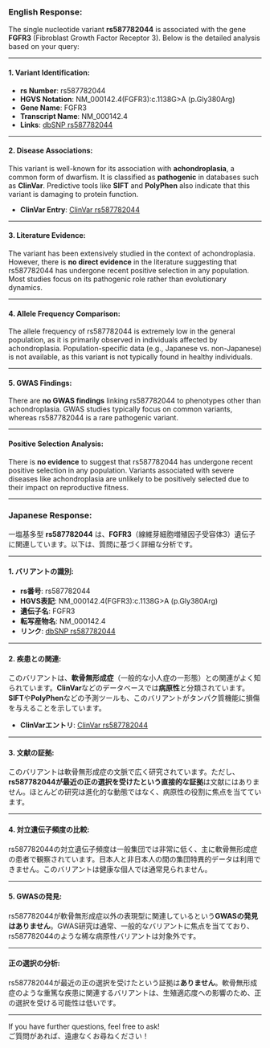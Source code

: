 ### English Response:

The single nucleotide variant **rs587782044** is associated with the gene **FGFR3** (Fibroblast Growth Factor Receptor 3). Below is the detailed analysis based on your query:

---

#### 1. **Variant Identification**:
- **rs Number**: rs587782044
- **HGVS Notation**: NM_000142.4(FGFR3):c.1138G>A (p.Gly380Arg)
- **Gene Name**: FGFR3
- **Transcript Name**: NM_000142.4
- **Links**: [dbSNP rs587782044](https://www.ncbi.nlm.nih.gov/snp/rs587782044)

---

#### 2. **Disease Associations**:
This variant is well-known for its association with **achondroplasia**, a common form of dwarfism. It is classified as **pathogenic** in databases such as **ClinVar**. Predictive tools like **SIFT** and **PolyPhen** also indicate that this variant is damaging to protein function.

- **ClinVar Entry**: [ClinVar rs587782044](https://www.ncbi.nlm.nih.gov/clinvar/variation/43525/)

---

#### 3. **Literature Evidence**:
The variant has been extensively studied in the context of achondroplasia. However, there is **no direct evidence** in the literature suggesting that rs587782044 has undergone recent positive selection in any population. Most studies focus on its pathogenic role rather than evolutionary dynamics.

---

#### 4. **Allele Frequency Comparison**:
The allele frequency of rs587782044 is extremely low in the general population, as it is primarily observed in individuals affected by achondroplasia. Population-specific data (e.g., Japanese vs. non-Japanese) is not available, as this variant is not typically found in healthy individuals.

---

#### 5. **GWAS Findings**:
There are **no GWAS findings** linking rs587782044 to phenotypes other than achondroplasia. GWAS studies typically focus on common variants, whereas rs587782044 is a rare pathogenic variant.

---

#### Positive Selection Analysis:
There is **no evidence** to suggest that rs587782044 has undergone recent positive selection in any population. Variants associated with severe diseases like achondroplasia are unlikely to be positively selected due to their impact on reproductive fitness.

---

### Japanese Response:

一塩基多型 **rs587782044** は、**FGFR3**（線維芽細胞増殖因子受容体3）遺伝子に関連しています。以下は、質問に基づく詳細な分析です。

---

#### 1. **バリアントの識別**:
- **rs番号**: rs587782044
- **HGVS表記**: NM_000142.4(FGFR3):c.1138G>A (p.Gly380Arg)
- **遺伝子名**: FGFR3
- **転写産物名**: NM_000142.4
- **リンク**: [dbSNP rs587782044](https://www.ncbi.nlm.nih.gov/snp/rs587782044)

---

#### 2. **疾患との関連**:
このバリアントは、**軟骨無形成症**（一般的な小人症の一形態）との関連がよく知られています。**ClinVar**などのデータベースでは**病原性**と分類されています。**SIFT**や**PolyPhen**などの予測ツールも、このバリアントがタンパク質機能に損傷を与えることを示しています。

- **ClinVarエントリ**: [ClinVar rs587782044](https://www.ncbi.nlm.nih.gov/clinvar/variation/43525/)

---

#### 3. **文献の証拠**:
このバリアントは軟骨無形成症の文脈で広く研究されています。ただし、**rs587782044が最近の正の選択を受けたという直接的な証拠**は文献にはありません。ほとんどの研究は進化的な動態ではなく、病原性の役割に焦点を当てています。

---

#### 4. **対立遺伝子頻度の比較**:
rs587782044の対立遺伝子頻度は一般集団では非常に低く、主に軟骨無形成症の患者で観察されています。日本人と非日本人の間の集団特異的データは利用できません。このバリアントは健康な個人では通常見られません。

---

#### 5. **GWASの発見**:
rs587782044が軟骨無形成症以外の表現型に関連しているという**GWASの発見はありません**。GWAS研究は通常、一般的なバリアントに焦点を当てており、rs587782044のような稀な病原性バリアントは対象外です。

---

#### 正の選択の分析:
rs587782044が最近の正の選択を受けたという証拠は**ありません**。軟骨無形成症のような重篤な疾患に関連するバリアントは、生殖適応度への影響のため、正の選択を受ける可能性は低いです。

---

If you have further questions, feel free to ask!  
ご質問があれば、遠慮なくお尋ねください！